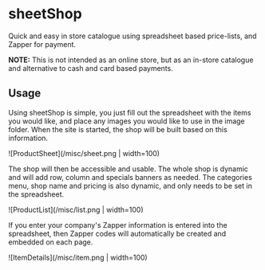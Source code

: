 # sheetShop
Quick and easy in store catalogue using spreadsheet based price-lists, and Zapper for payment.

**NOTE:** This is not intended as an online store, but as an in-store catalogue and alternative to cash and card based payments.

## Usage
Using sheetShop is simple, you just fill out the spreadsheet with the items you would like, and place any images you would like to use in the image folder. When the site is started, the shop will be built based on this information.

![ProductSheet](/misc/sheet.png | width=100)

The shop will then be accessible and usable. The whole shop is dynamic and will add row, column and specials banners as needed. The categories menu, shop name and pricing is also dynamic, and only needs to be set in the spreadsheet.

![ProductList](/misc/list.png | width=100)

If you enter your company's Zapper information is entered into the spreadsheet, then Zapper codes will automatically be created and embedded on each page.

![ItemDetails](/misc/item.png | width=100)

